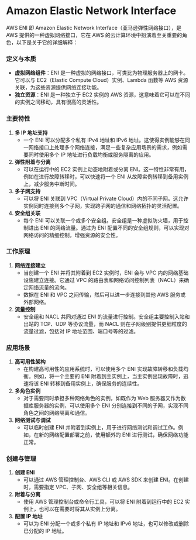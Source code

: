 # Amazon Elastic Network Interface

AWS ENI 即 Amazon Elastic Network Interface（亚马逊弹性网络接口），是 AWS 提供的一种虚拟网络接口，它在 AWS
的云计算环境中扮演着至关重要的角色，以下是关于它的详细解释：

### 定义与本质

- **虚拟网络组件**：ENI 是一种虚拟的网络接口，可类比为物理服务器上的网卡。它可以与 EC2（Elastic Compute Cloud）实例、Lambda
  函数等 AWS 资源关联，为这些资源提供网络连接功能。
- **独立资源**：ENI 是一种独立于 EC2 实例的 AWS 资源，这意味着它可以在不同的实例之间移动，具有很高的灵活性。

### 主要特性

1. **多 IP 地址支持**
    - 一个 ENI 可以分配多个私有 IPv4 地址和 IPv6 地址。这使得实例能够在同一网络接口上处理多个网络连接，满足一些复杂应用场景的需求，例如需要同时使用多个
      IP 地址进行负载均衡或服务隔离的应用。
2. **弹性附着与分离**
    - 可以在运行中的 EC2 实例上动态地附着或分离 ENI。这一特性非常有用，例如在进行故障转移时，可以快速将一个 ENI
      从故障实例转移到备用实例上，减少服务中断时间。
3. **多子网支持**
    - 可以将 ENI 关联到 VPC（Virtual Private Cloud）内的不同子网。这允许实例同时连接到多个子网，实现跨子网的通信和网络拓扑的灵活配置。
4. **安全组关联**
    - 每个 ENI 可以关联一个或多个安全组。安全组是一种虚拟防火墙，用于控制进出 ENI 的网络流量。通过为 ENI
      配置不同的安全组规则，可以实现对网络访问的精细控制，增强资源的安全性。

### 工作原理

1. **网络连接建立**
    - 当创建一个 ENI 并将其附着到 EC2 实例时，ENI 会与 VPC 内的网络基础设施建立连接。它通过 VPC
      的路由表和网络访问控制列表（NACL）来确定网络流量的流向。
    - 数据在 ENI 和 VPC 之间传输，然后可以进一步连接到其他 AWS 服务或外部网络。
2. **流量控制**
    - 安全组和 NACL 共同对通过 ENI 的流量进行控制。安全组主要控制入站和出站的 TCP、UDP 等协议流量，而 NACL
      则在子网级别提供更细粒度的流量过滤，包括对 IP 地址范围、端口号等的过滤。

### 应用场景

1. **高可用性架构**
    - 在构建高可用性的应用系统时，可以使用多个 ENI 实现故障转移和负载均衡。例如，将一个主要的 ENI 附着到主实例上，当主实例出现故障时，迅速将该
      ENI 转移到备用实例上，确保服务的连续性。
2. **多角色实例**
    - 对于需要同时承担多种网络角色的实例，如既作为 Web 服务器又作为数据库服务器的实例，可以使用多个 ENI
      分别连接到不同的子网，实现不同角色之间的网络隔离和通信。
3. **网络测试与调试**
    - 可以临时创建 ENI 并附着到实例上，用于进行网络测试和调试工作。例如，在新的网络配置部署之前，使用额外的 ENI
      进行测试，确保网络功能正常。

### 创建与管理

1. **创建 ENI**
    - 可以通过 AWS 管理控制台、AWS CLI 或 AWS SDK 来创建 ENI。在创建时，需要指定 VPC、子网、安全组等相关信息。
2. **附着与分离**
    - 使用 AWS 管理控制台或命令行工具，可以将 ENI 附着到运行中的 EC2 实例上，也可以在需要时将其从实例上分离。
3. **配置 IP 地址**
    - 可以为 ENI 分配一个或多个私有 IP 地址和 IPv6 地址，也可以修改或删除已分配的 IP 地址。 